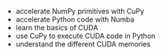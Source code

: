 - accelerate NumPy primitives with CuPy
- accelerate Python code with Numba
- learn the basics of CUDA
- use CuPy to execute CUDA code in Python
- understand the different CUDA memories